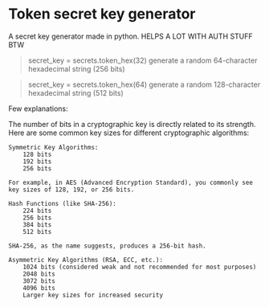 # Token secret key generator
A secret key generator made in python. HELPS A LOT WITH AUTH STUFF BTW

> secret_key = secrets.token_hex(32) generate a random 64-character hexadecimal string (256 bits)

> secret_key = secrets.token_hex(64) generate a random 128-character hexadecimal string (512 bits)

Few explanations:

The number of bits in a cryptographic key is directly related to its strength. Here are some common key sizes for different cryptographic algorithms:

    Symmetric Key Algorithms:
        128 bits
        192 bits
        256 bits

    For example, in AES (Advanced Encryption Standard), you commonly see key sizes of 128, 192, or 256 bits.

    Hash Functions (like SHA-256):
        224 bits
        256 bits
        384 bits
        512 bits

    SHA-256, as the name suggests, produces a 256-bit hash.

    Asymmetric Key Algorithms (RSA, ECC, etc.):
        1024 bits (considered weak and not recommended for most purposes)
        2048 bits
        3072 bits
        4096 bits
        Larger key sizes for increased security

